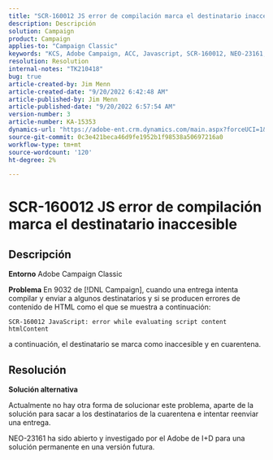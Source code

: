 ```yaml
---
title: "SCR-160012 JS error de compilación marca el destinatario inaccesible"
description: Descripción
solution: Campaign
product: Campaign
applies-to: "Campaign Classic"
keywords: "KCS, Adobe Campaign, ACC, Javascript, SCR-160012, NEO-23161, Adobe Campaign Classic, error, compilar la entrega para los destinatarios, destinatario marcado como inaccesible"
resolution: Resolution
internal-notes: "TK210418"
bug: true
article-created-by: Jim Menn
article-created-date: "9/20/2022 6:42:48 AM"
article-published-by: Jim Menn
article-published-date: "9/20/2022 6:57:54 AM"
version-number: 3
article-number: KA-15353
dynamics-url: "https://adobe-ent.crm.dynamics.com/main.aspx?forceUCI=1&pagetype=entityrecord&etn=knowledgearticle&id=08277d6e-af38-ed11-9db1-0022480866ad"
source-git-commit: 0c3e421beca46d9fe1952b1f98538a50697216a0
workflow-type: tm+mt
source-wordcount: '120'
ht-degree: 2%

---
```


# SCR-160012 JS error de compilación marca el destinatario inaccesible

## Descripción


<b>Entorno</b>
Adobe Campaign Classic

<b>Problema</b>
En 9032 de [!DNL Campaign], cuando una entrega intenta compilar y enviar a algunos destinatarios y si se producen errores de contenido de HTML como el que se muestra a continuación:


```
SCR-160012 JavaScript: error while evaluating script content htmlContent
```


a continuación, el destinatario se marca como inaccesible y en cuarentena.


## Resolución


<b>Solución alternativa</b>

Actualmente no hay otra forma de solucionar este problema, aparte de la solución para sacar a los destinatarios de la cuarentena e intentar reenviar una entrega.

NEO-23161 ha sido abierto y investigado por el Adobe de I+D para una solución permanente en una versión futura.
